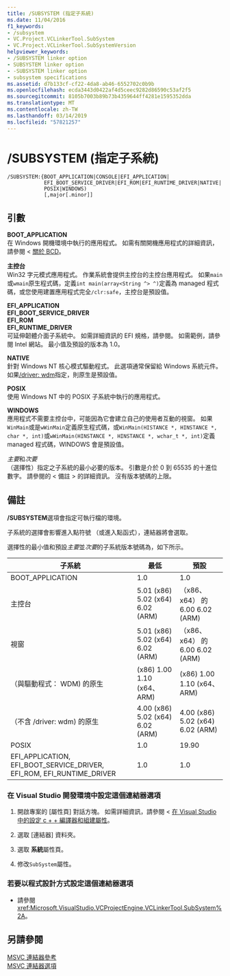 ```yaml
---
title: /SUBSYSTEM (指定子系統)
ms.date: 11/04/2016
f1_keywords:
- /subsystem
- VC.Project.VCLinkerTool.SubSystem
- VC.Project.VCLinkerTool.SubSystemVersion
helpviewer_keywords:
- /SUBSYSTEM linker option
- SUBSYSTEM linker option
- -SUBSYSTEM linker option
- subsystem specifications
ms.assetid: d7b133cf-cf22-4da8-ab46-6552702c0b9b
ms.openlocfilehash: ecda3443d0422af4d5ceec9282d86590c53af2f5
ms.sourcegitcommit: 8105b7003b89b73b4359644ff4281e1595352dda
ms.translationtype: MT
ms.contentlocale: zh-TW
ms.lasthandoff: 03/14/2019
ms.locfileid: "57821257"
---
```

# <a name="subsystem-specify-subsystem"></a>/SUBSYSTEM (指定子系統)

```
/SUBSYSTEM:{BOOT_APPLICATION|CONSOLE|EFI_APPLICATION|
            EFI_BOOT_SERVICE_DRIVER|EFI_ROM|EFI_RUNTIME_DRIVER|NATIVE|
            POSIX|WINDOWS)
            [,major[.minor]]
```

## <a name="arguments"></a>引數

**BOOT_APPLICATION**<br/>
在 Windows 開機環境中執行的應用程式。 如需有關開機應用程式的詳細資訊，請參閱 <<c0> [ 關於 BCD](/previous-versions/windows/desktop/bcd/about-bcd)。

**主控台**<br/>
Win32 字元模式應用程式。 作業系統會提供主控台的主控台應用程式。 如果`main`或`wmain`原生程式碼，定義`int main(array<String ^> ^)`定義為 managed 程式碼，或您使用建置應用程式完全`/clr:safe`，主控台是預設值。

**EFI_APPLICATION**<br/>
**EFI_BOOT_SERVICE_DRIVER**<br/>
**EFI_ROM**<br/>
**EFI_RUNTIME_DRIVER**<br/>
可延伸韌體介面子系統中。 如需詳細資訊的 EFI 規格，請參閱。 如需範例，請參閱 Intel 網站。 最小值及預設的版本為 1.0。

**NATIVE**<br/>
針對 Windows NT 核心模式驅動程式。 此選項通常保留給 Windows 系統元件。 如果[/driver: wdm](driver-windows-nt-kernel-mode-driver.md)指定，則原生是預設值。

**POSIX**<br/>
使用 Windows NT 中的 POSIX 子系統中執行的應用程式。

**WINDOWS**<br/>
應用程式不需要主控台中，可能因為它會建立自己的使用者互動的視窗。 如果`WinMain`或是`wWinMain`定義原生程式碼，或`WinMain(HISTANCE *, HINSTANCE *, char *, int)`或`wWinMain(HINSTANCE *, HINSTANCE *, wchar_t *, int)`定義 managed 程式碼，WINDOWS 會是預設值。

*主要*和*次要*<br/>
（選擇性）指定之子系統的最小必要的版本。 引數是介於 0 到 65535 的十進位數字。 請參閱的 < 備註 > 的詳細資訊。 沒有版本號碼的上限。

## <a name="remarks"></a>備註

**/SUBSYSTEM**選項會指定可執行檔的環境。

子系統的選擇會影響進入點符號 （或進入點函式），連結器將會選取。

選擇性的最小值和預設*主要*並*次要*的子系統版本號碼為，如下所示。

|子系統|最低|預設|
|---------------|-------------|-------------|
|BOOT_APPLICATION|1.0|1.0|
|主控台|5.01 (x86) 5.02 (x64) 6.02 (ARM)|（x86、 x64） 的 6.00 6.02 (ARM)|
|視窗|5.01 (x86) 5.02 (x64) 6.02 (ARM)|（x86、 x64） 的 6.00 6.02 (ARM)|
|（與驅動程式： WDM) 的原生|(x86) 1.00 1.10 (x64、 ARM)|(x86) 1.00 1.10 (x64、 ARM)|
|（不含 /driver: wdm) 的原生|4.00 (x86) 5.02 (x64) 6.02 (ARM)|4.00 (x86) 5.02 (x64) 6.02 (ARM)|
|POSIX|1.0|19.90|
|EFI_APPLICATION, EFI_BOOT_SERVICE_DRIVER, EFI_ROM, EFI_RUNTIME_DRIVER|1.0|1.0|

### <a name="to-set-this-linker-option-in-the-visual-studio-development-environment"></a>在 Visual Studio 開發環境中設定這個連結器選項

1. 開啟專案的 [屬性頁]  對話方塊。 如需詳細資訊，請參閱 <<c0> [ 在 Visual Studio 中的設定 c + + 編譯器和組建屬性](../working-with-project-properties.md)。

1. 選取 [連結器] 資料夾。

1. 選取 **系統**屬性頁。

1. 修改`SubSystem`屬性。

### <a name="to-set-this-linker-option-programmatically"></a>若要以程式設計方式設定這個連結器選項

- 請參閱 <xref:Microsoft.VisualStudio.VCProjectEngine.VCLinkerTool.SubSystem%2A>。

## <a name="see-also"></a>另請參閱

[MSVC 連結器參考](linking.md)<br/>
[MSVC 連結器選項](linker-options.md)

